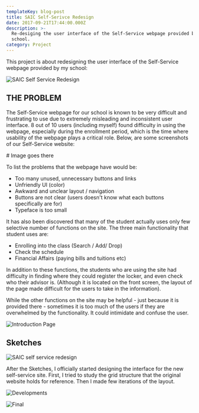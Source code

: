 ```yaml
---
templateKey: blog-post
title: SAIC Self-Serivce Redesign
date: 2017-09-21T17:44:00.000Z
description: >-
  Re-desiging the user interface of the Self-Service webpage provided by my
  school.
category: Project
---
```

This project is about redesigning the user interface of the Self-Service webpage provided by my school:

![SAIC Self Service Redesign](/img/screen-shot-2017-09-20-at-2.17.19-am.png "SAIC Self Service Redesign")

## THE PROBLEM

The Self-Service webpage for our school is known to be very difficult and frustrating to use due to extremely misleading and inconsistent user interface. 8 out of 10 users (including myself) found difficulty in using the webpage, especially during the enrollment period, which is the time where usability of the webpage plays a critical role. Below, are some screenshots of our Self-Service website:

\# Image goes there

To list the problems that the webpage have would be:

* Too many unused, unnecessary buttons and links
* Unfriendly UI (color)
* Awkward and unclear layout / navigation
* Buttons are not clear (users doesn't know what each buttons specifically are for)
* Typeface is too small

It has also been discovered that many of the student actually uses only few selective number of functions on the site. The three main functionality that student uses are:

* Enrolling into the class (Search / Add/ Drop)
* Check the schedule
* Financial Affairs (paying bills and tuitions etc)

In addition to these functions, the students who are using the site had difficulty in finding where they could register the locker, and even check who their advisor is. (Although it is located on the front screen, the layout of the page made difficult for the users to take in the information).

While the other functions on the site may be helpful - just because it is provided there - sometimes it is too much of the users if they are overwhelmed by the functionality. It could intimidate and confuse the user.

![Introduction Page](/img/01.jpg "Introduction Page")



## Sketches

![SAIC self service redesign](/img/saic-self-service-sketch_101.jpg "SAIC self service redesign")

After the Sketches, I officially started designing the interface for the new self-service site. First, I tried to study the grid structure that the original website holds for reference. Then I made few iterations of the layout.

![Developments](/img/0301.jpg "Developments")

![Final](/img/0403.jpg "Final")
